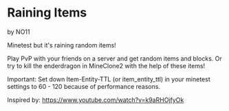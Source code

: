 # Raining Items
by NO11

Minetest but it's raining random items!

Play PvP with your friends on a server and get random items and blocks. Or try to kill the enderdragon in MineClone2 with the help of these items!

Important: Set down Item-Entity-TTL (or item_entity_ttl) in your minetest settings to 60 - 120 because of performance reasons.

Inspired by: <https://www.youtube.com/watch?v=k9aRHOjfyOk>


